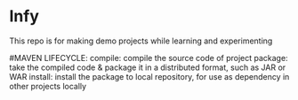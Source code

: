 # Infy
This repo is for making demo projects while learning and experimenting

#MAVEN LIFECYCLE:
compile: compile the source code of project
package: take the compiled code & package it in a distributed format, such as JAR or WAR
install: install the package to local repository, for use as dependency in other projects locally